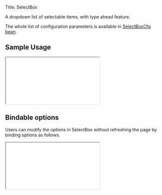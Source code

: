 Title: SelectBox




A dropdown list of selectable items, with type ahead feature.

<script src='%SNIPPETS_SERVER_URL%/snippets/github.com/ariatemplates/documentation-code/snippets/widgets/selectbox/Snippet.tpl?tag=wgtSelectBoxField&lang=at&outdent=true' defer></script>

The whole list of configuration parameters is available in [SelectBoxCfg bean](http://ariatemplates.com/api/#aria.widgets.CfgBeans:SelectBoxCfg).

## Sample Usage
<iframe class='samples' src='%SNIPPETS_SERVER_URL%/samples/github.com/ariatemplates/documentation-code/samples/widgets/selectbox/' ></iframe>

## Bindable options

Users can modify the options in SelectBox without refreshing the page by binding options as follows.

<script src='%SNIPPETS_SERVER_URL%/snippets/github.com/ariatemplates/documentation-code/snippets/widgets/selectbox/Snippet.tpl?tag=wgtSelectBoxBinding&lang=at&outdent=true' defer></script>
<iframe class='samples' src='%SNIPPETS_SERVER_URL%/samples/github.com/ariatemplates/documentation-code/samples/widgets/selectbox/bindoptions/' ></iframe>